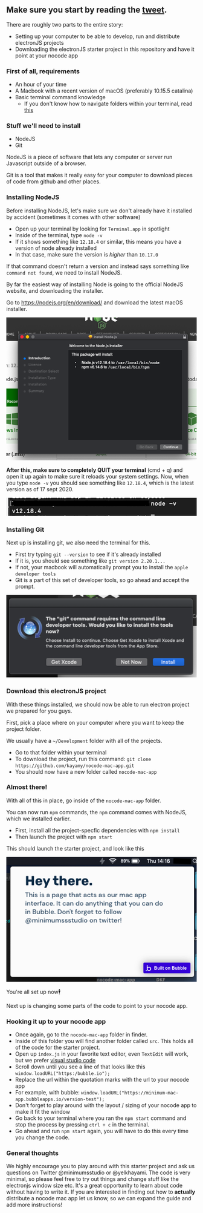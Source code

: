 ## Make sure you start by reading the [tweet](twitter.com/minimumssstudio).

There are roughly two parts to the entire story:

- Setting up your computer to be able to develop, run and distribute electronJS projects
- Downloading the electronJS starter project in this repository and have it point at your nocode app

### First of all, requirements

- An hour of your time
- A Macbook with a recent version of macOS (preferably 10.15.5 catalina)
- Basic terminal command knowledge
  -  If you don't know how to navigate folders within your terminal, read [this](https://scotch.io/bar-talk/10-need-to-know-mac-terminal-commands)

### Stuff we'll need to install

- NodeJS
- Git

NodeJS is a piece of software that lets any computer or server run Javascript outside of a browser.

Git is a tool that makes it really easy for your computer to download pieces of code from github and other places.

### Installing NodeJS

Before installing NodeJS, let's make sure we don't already have it installed by accident (sometimes it comes with other software)

- Open up your terminal by looking for `Terminal.app` in spotlight
- Inside of the terminal, type `node -v`
- If it shows something like `12.18.4` or similar, this means you have a version of node already installed
- In that case, make sure the version is *higher* than `10.17.0`

If that command doesn't return a version and instead says something like `command not found`, we need to install NodeJS.

By far the easiest way of installing Node is going to the official NodeJS website, and downloading the installer.

Go to https://nodejs.org/en/download/ and download the latest macOS installer.

![2](https://github.com/kayamy/nocode-mac-app/blob/master/images/2.png)

**After this, make sure to completely QUIT your terminal** (cmd + q) and open it up again to make sure it reloads your system settings.
Now, when you type `node -v` you should see something like `12.18.4`, which is the latest version as of 17 sept 2020.

![3](https://github.com/kayamy/nocode-mac-app/blob/master/images/3.png)

### Installing Git

Next up is installing git, we also need the terminal for this.

- First try typing `git --version` to see if it's already installed
- If it is, you should see something like `git version 2.20.1...`
- If not, your macbook will automatically prompt you to install the `apple developer tools`
- Git is a part of this set of developer tools, so go ahead and accept the prompt.

![4](https://github.com/kayamy/nocode-mac-app/blob/master/images/4.png)

### Download this electronJS project

With these things installed, we should now be able to run electron project we prepared for you guys.

First, pick a place where on your computer where you want to keep the project folder.

We usually have a `~/Development` folder with all of the projects.

- Go to that folder within your terminal
- To download the project, run this command: `git clone https://github.com/kayamy/nocode-mac-app.git`
- You should now have a new folder called `nocode-mac-app`

### Almost there!

With all of this in place, go inside of the `nocode-mac-app` folder.

You can now run `npm` commands, the `npm` command comes with NodeJS, which we installed earlier.

- First, install all the project-specfic dependencies with `npm install`
- Then launch the project with `npm start`

This should launch the starter project, and look like this

![5](https://github.com/kayamy/nocode-mac-app/blob/master/images/5.png)

You're all set up now🕴️

Next up is changing some parts of the code to point to your nocode app.

### Hooking it up to your nocode app

- Once again, go to the `nocode-mac-app` folder in finder.
- Inside of this folder you will find another folder called `src`. This holds all of the code for the starter project.
- Open up `index.js` in your favorite text editor, even `TextEdit` will work, but we prefer [visual studio code](https://code.visualstudio.com/)
- Scroll down until you see a line of that looks like this `window.loadURL("https:/bubble.io");`
- Replace the url within the quotation marks with the url to your nocode app
 - For example, with bubble: `window.loadURL("https://minimum-mac-app.bubbleapps.io/version-test");`
- Don't forget to play around with the layout / sizing of your nocode app to make it fit the window
- Go back to your terminal where you ran the `npm start` command and stop the process by pressing `ctrl + c` in the terminal.
- Go ahead and run `npm start` again, you will have to do this every time you change the code.
 
### General thoughts

We highly encourage you to play around with this starter project and ask us questions on Twitter @minimumsstudio or @yelkhayami.
The code is very minimal, so please feel free to try out things and change stuff like the electronjs window size etc. It's a great opportunity to learn about code without having to write it. If you are interested in finding out how to **actually** distribute a nocode mac app let us know, so we can expand the guide and add more instructions!
